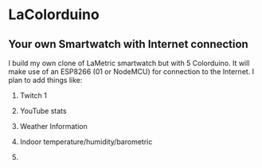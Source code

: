 # LaColorduino
## Your own Smartwatch with Internet connection
I build my own clone of LaMetric smartwatch but with 5 Colorduino.
It will make use of an ESP8266 (01 or NodeMCU) for connection to the Internet.
I plan to add things like:
1. Twitch
1

2. YouTube stats
3. Weather Information
4. Indoor temperature/humidity/barometric
5.
